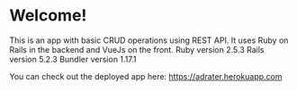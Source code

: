 # Welcome!

This is an app with basic CRUD operations using REST API.
It uses Ruby on Rails in the backend and VueJs on the front.
Ruby version 2.5.3
Rails version 5.2.3
Bundler version 1.17.1


You can check out the deployed app here: https://adrater.herokuapp.com
